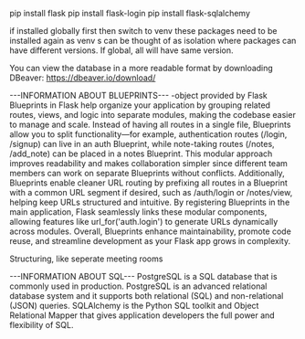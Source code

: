 pip install flask
pip install flask-login
pip install flask-sqlalchemy

if installed globally first then switch to venv these packages need to be installed again as venv s can be thought of as isolation where packages can have different versions. If global, all will have same version.

You can view the database in a more readable format by downloading DBeaver: https://dbeaver.io/download/


---INFORMATION ABOUT BLUEPRINTS---
    -object provided by Flask
Blueprints in Flask help organize your application by grouping related routes, views, and logic into separate modules, making the codebase easier to manage and scale. Instead of having all routes in a single file, Blueprints allow you to split functionality—for example, authentication routes (/login, /signup) can live in an auth Blueprint, while note-taking routes (/notes, /add_note) can be placed in a notes Blueprint. This modular approach improves readability and makes collaboration simpler since different team members can work on separate Blueprints without conflicts. Additionally, Blueprints enable cleaner URL routing by prefixing all routes in a Blueprint with a common URL segment if desired, such as /auth/login or /notes/view, helping keep URLs structured and intuitive. By registering Blueprints in the main application, Flask seamlessly links these modular components, allowing features like url_for('auth.login') to generate URLs dynamically across modules. Overall, Blueprints enhance maintainability, promote code reuse, and streamline development as your Flask app grows in complexity.

Structuring, like seperate meeting rooms

---INFORMATION ABOUT SQL---
PostgreSQL is a SQL database that is commonly used in production. PostgreSQL is an advanced relational database system and it supports both relational (SQL) and non-relational (JSON) queries.
SQLAlchemy is the Python SQL toolkit and Object Relational Mapper that gives application developers the full power and flexibility of SQL.

